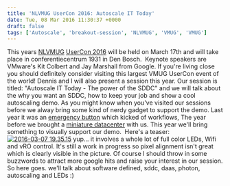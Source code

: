 ```yaml
---
title: 'NLVMUG UserCon 2016: Autoscale IT Today'
date: Tue, 08 Mar 2016 11:30:37 +0000
draft: false
tags: ['Autoscale', 'breakout-session', 'NLVMUG', 'VMUG', 'VMUG']
---
```


This years [NLVMUG](http://www.nlvmug.com "NLVMUG") [UserCon 2016](http://www.nlvmug.com/agenda/ "usercon 2016") will be held on March 17th and will take place in conferentiecentrum 1931 in Den Bosch.  Keynote speakers are VMware's Kit Colbert and Jay Marshall from Google. If you're living close you should definitely consider visiting this largest VMUG UserCon event of the world! Dennis and I will also present a session this year. Our session is titled: "Autoscale IT Today - The power of the SDDC" and we will talk about the why you want an SDDC, how to keep your job and show a cool autoscaling demo. As you might know when you've visited our sessions before we alway bring some kind of nerdy gadget to support the demo. Last year it was an [emergency button](http://www.automate-it.today/magic-button/ "wdtbd") which kicked of workflows, The year before we brought a [miniature datacenter](http://www.automate-it.today/datacenter-performance-shoebox-vmug-presentation/) with us. This year we'll bring something to visually support our demo.  Here's a teaser: [![2016-03-07 19.35.15](http://www.automate-it.today/wp-content/uploads/2016/03/2016-03-07-19.35.15-300x169.jpg)](http://www.automate-it.today/wp-content/uploads/2016/03/2016-03-07-19.35.15.jpg) yup... it involves a whole lot of full color LEDs, Wifi and vRO control. It's still a work in progress so pixel alignment isn't great which is clearly visible in the picture. Of course I should throw in some buzzwords to attract more google hits and raise your interest in our session. So here goes. we'll talk about software defined, sddc, daas, photon, autoscaling and LEDs :)